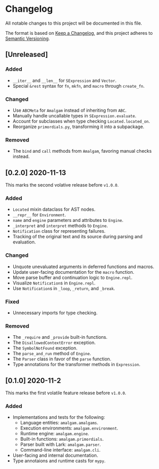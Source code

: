 # Changelog
All notable changes to this project will be documented in this file.

The format is based on [Keep a Changelog](https://keepachangelog.com/en/1.0.0/),
and this project adheres to [Semantic Versioning](https://semver.org/spec/v2.0.0.html).

## [Unreleased]

### Added
* `__iter__` and `__len__` for `SExpression` and `Vector`.
* Special `&rest` syntax for `fn`, `mkfn`, and `macro` through `create_fn`.

### Changed
* Use `ABCMeta` for `Amalgam` instead of inheriting from `ABC`.
* Manually handle uncallable types in `SExpression.evaluate`.
* Account for subclasses when type checking `Located.located_on`.
* Reorganize `primordials.py`, transforming it into a subpackage.

### Removed
* The `bind` and `call` methods from `Amalgam`, favoring manual checks instead.


## [0.2.0] 2020-11-13
This marks the second volative release before `v1.0.0`.

### Added
* `Located` mixin dataclass for AST nodes.
* `__repr__` for `Environment`.
* `name` and `engine` parameters and attributes to `Engine`.
* `_interpret` and `interpret` methods to `Engine`.
* `Notification` class for representing failures.
* Tracking of the original text and its source during parsing and evaluation.

### Changed
* Unquote unevaluated arguments in deferred functions and macros.
* Update user-facing documentation for the `macro` function.
* Move parse buffer and continuation logic to `Engine.repl`.
* Visualize `Notification`s in `Engine.repl`.
* Use `Notification`s in `_loop`, `_return`, and `_break`.

### Fixed
* Unnecessary imports for type checking.

### Removed
* The `_require` and `_provide` built-in functions.
* The `DisallowedContextError` exception.
* The `SymbolNotFound` exception.
* The `parse_and_run` method of `Engine`.
* The `Parser` class in favor of the `parse` function.
* Type annotations for the transformer methods in `Expression`.


## [0.1.0] 2020-11-2
This marks the first volatile feature release before `v1.0.0`.

### Added
* Implementations and tests for the following:
  * Language entities: `amalgam.amalgams`.
  * Execution environments: `amalgam.environment`.
  * Runtime engine: `amalgam.engine`.
  * Built-in functions: `amalgam.primordials`.
  * Parser built with Lark: `amalgam.parser`.
  * Command-line interface: `amalgam.cli`.
* User-facing and internal documentation.
* Type annotaions and runtime casts for `mypy`.
